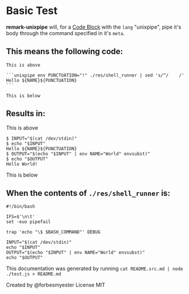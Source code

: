 # Basic Test

**remark-unixpipe** will, for a [Code Block](https://github.com/syntax-tree/mdast#code) with the `lang` "unixpipe", pipe it's body through the command specified in it's `meta`.

## This means the following code:

    This is above

    ```unixpipe env PUNCTUATION="!" ./res/shell_runner | sed 's/^/    /'
    Hello ${NAME}${PUNCTUATION}
    ```

    This is below

## Results in:

This is above

    $ INPUT="$(cat /dev/stdin)"
    $ echo "$INPUT"
    Hello ${NAME}${PUNCTUATION}
    $ OUTPUT="$(echo "$INPUT" | env NAME="World" envsubst)"
    $ echo "$OUTPUT"
    Hello World!

This is below

## When the contents of `./res/shell_runner` is:

    #!/bin/bash

    IFS=$'\n\t'
    set -euo pipefail

    trap 'echo "\$ $BASH_COMMAND"' DEBUG

    INPUT="$(cat /dev/stdin)"
    echo "$INPUT"
    OUTPUT="$(echo "$INPUT" | env NAME="World" envsubst)"
    echo "$OUTPUT"

This documentation was generated by running `cat README.src.md | node ./test.js > README.md`

Created by @forbesmyester
License MIT
